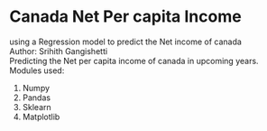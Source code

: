 # Canada Net Per capita Income
using a Regression model to predict the Net income of canada
</br>
Author: Srihith Gangishetti</br>
Predicting the Net per capita income of canada in upcoming years.</br>
Modules used:</br>
1. Numpy
2. Pandas
3. Sklearn
4. Matplotlib

